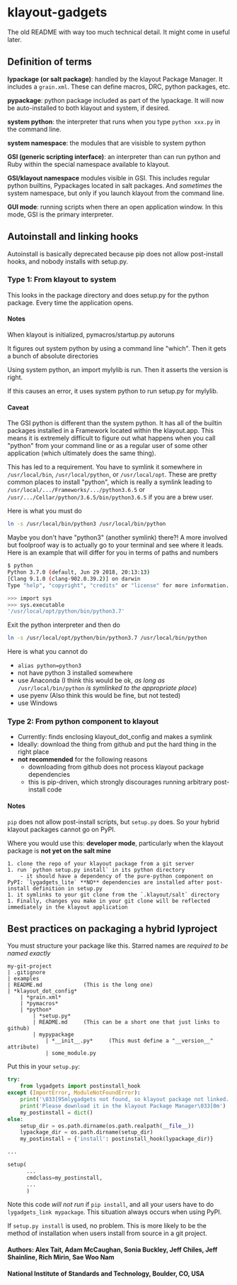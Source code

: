 # klayout-gadgets

The old README with way too much technical detail. It might come in useful later.


## Definition of terms
**lypackage (or salt package)**: handled by the klayout Package Manager. It includes a `grain.xml`. These can define macros, DRC, python packages, etc.

**pypackage**: python package included as part of the lypackage. It will now be auto-installed to both klayout and system, if desired.

**system python**: the interpreter that runs when you type `python xxx.py` in the command line.

**system namespace**: the modules that are visisble to system python

**GSI (generic scripting interface)**: an interpreter than can run python and Ruby within the special namespace available to klayout.

**GSI/klayout namespace** modules visible in GSI. This includes regular python builtins, Pypackages located in salt packages. And *sometimes* the system namespace, but only if you launch klayout from the command line.

**GUI mode**: running scripts when there an open application window. In this mode, GSI is the primary interpreter.


## Autoinstall and linking hooks
Autoinstall is basically deprecated because pip does not allow post-install hooks, and nobody installs with setup.py.

### Type 1: From klayout to system
This looks in the package directory and does setup.py for the python package. Every time the application opens.

#### Notes
When klayout is initialized, pymacros/startup.py autoruns

It figures out system python by using a command line "which". Then it gets a bunch of absolute directories

Using system python, an import mylylib is run. Then it asserts the version is right.

If this causes an error, it uses system python to run setup.py for mylylib.

#### Caveat
The GSI python is different than the system python. It has all of the builtin packages installed in a Framework located within the klayout.app. This means it is extremely difficult to figure out what happens when you call "python" from your command line or as a regular user of some other application (which ultimately does the same thing).

This has led to a requirement. You have to symlink it somewhere in `/usr/local/bin`, `/usr/local/python`, or `/usr/local/opt`. These are pretty common places to install "python", which is really a symlink leading to `/usr/local/.../Frameworks/.../python3.6.5` or `/usr/.../Cellar/python/3.6.5/bin/python3.6.5` if you are a brew user.

Here is what you must do

```bash
ln -s /usr/local/bin/python3 /usr/local/bin/python
```

Maybe you don't have "python3" (another symlink) there?! A more involved but foolproof way is to actually go to your terminal and see where it leads. Here is an example that will differ for you in terms of paths and numbers

```bash
$ python
Python 3.7.0 (default, Jun 29 2018, 20:13:13)
[Clang 9.1.0 (clang-902.0.39.2)] on darwin
Type "help", "copyright", "credits" or "license" for more information.

>>> import sys
>>> sys.executable
'/usr/local/opt/python/bin/python3.7'
```

Exit the python interpreter and then do

```bash
ln -s /usr/local/opt/python/bin/python3.7 /usr/local/bin/python
```

Here is what you cannot do

- `alias python=python3`
- not have python 3 installed somewhere
- use Anaconda (I think this would be ok, *as long as* `/usr/local/bin/python` *is symlinked to the appropriate place*)
- use pyenv (Also think this would be fine, but not tested)
- use Windows



### Type 2: From python component to klayout

- Currently: finds enclosing klayout_dot_config and makes a symlink
- Ideally: download the thing from github and put the hard thing in the right place
- **not recommended** for the following reasons
    - downloading from github does not process klayout package dependencies
    - this is pip-driven, which strongly discourages running arbitrary post-install code

#### Notes
`pip` does not allow post-install scripts, but `setup.py` does. So your hybrid klayout packages cannot go on PyPI.

Where you would use this: **developer mode**, particularly when the klayout package is **not yet on the salt mine**

    1. clone the repo of your klayout package from a git server
    1. run `python setup.py install` in its python directory
        - it should have a dependency of the pure-python component on PyPI: `lygadgets_lite` **NO** dependencies are installed after post-install definition in setup.py
    1. it symlinks to your git clone from the `.klayout/salt` directory
    1. Finally, changes you make in your git clone will be reflected immediately in the klayout application


## Best practices on packaging a hybrid lyproject
You must structure your package like this. Starred names are *required to be named exactly*

```
my-git-project
| .gitignore
| examples
| README.md             (This is the long one)
| *klayout_dot_config*
    | *grain.xml*
    | *pymacros*
    | *python*
        | *setup.py*
        | README.md     (This can be a short one that just links to github)
        | mypypackage
            | *__init__.py*     (This must define a "__version__" attribute)
            | some_module.py
```

Put this in your `setup.py`:

```python
try:
    from lygadgets import postinstall_hook
except (ImportError, ModuleNotFoundError):
    print('\033[95mlygadgets not found, so klayout package not linked.')
    print('Please download it in the klayout Package Manager\033[0m')
    my_postinstall = dict()
else:
    setup_dir = os.path.dirname(os.path.realpath(__file__))
    lypackage_dir = os.path.dirname(setup_dir)
    my_postinstall = {'install': postinstall_hook(lypackage_dir)}

...

setup(
      ...
      cmdclass=my_postinstall,
      ...
      )
```

Note this code *will not run* if `pip install`, and all your users have to do `lygadgets_link mypackage`. This situation always occurs when using PyPI.

If `setup.py install` is used, no problem. This is more likely to be the method of installation when users install from source in a git project.


#### Authors: Alex Tait, Adam McCaughan, Sonia Buckley, Jeff Chiles, Jeff Shainline, Rich Mirin, Sae Woo Nam
#### National Institute of Standards and Technology, Boulder, CO, USA

